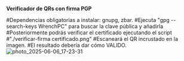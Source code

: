 **Verificador de QRs con firma PGP**

#Dependencias obligatorias a instalar: gnupg, zbar.
#Ejecuta "gpg --search-keys WrenchPC" para buscar la clave pública y añadirla
#Posteriormente podrás verificar el certificado ejecutando el script
#"./verificar-firma certificado.png"
#Escaneará el QR incrustado en la imagen.
#El resultado debería dar cómo VALIDO.
![photo_2025-06-06_17-23-31](https://github.com/user-attachments/assets/1e1de838-157f-4505-a2a7-08cb8e368f21)
